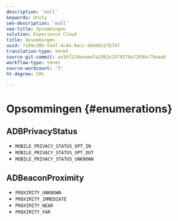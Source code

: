 ```yaml
---
description: 'null'
keywords: Unity
seo-description: 'null'
seo-title: Opsommingen
solution: Experience Cloud
title: Opsommingen
uuid: 7109cd0b-554f-4c4a-9acc-4b60812fb747
translation-type: tm+mt
source-git-commit: ae16f224eeaeefa29b2e1479270a72694c79aaa0
workflow-type: tm+mt
source-wordcount: '7'
ht-degree: 28%

---
```



# Opsommingen {#enumerations}

## ADBPrivacyStatus

* `MOBILE_PRIVACY_STATUS_OPT_IN`
* `MOBILE_PRIVACY_STATUS_OPT_OUT`
* `MOBILE_PRIVACY_STATUS_UNKNOWN`

## ADBeaconProximity

* `PROXIMITY_UNKNOWN`
* `PROXIMITY_IMMEDIATE`
* `PROXIMITY_NEAR`
* `PROXIMITY_FAR`

